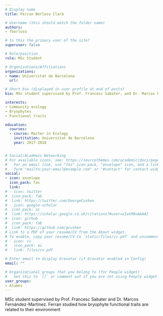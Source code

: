 ```yaml
---
# Display name
title: Ferran Berloso Clarà

# Username (this should match the folder name)
authors:
- fberloso

# Is this the primary user of the site?
superuser: false

# Role/position
role: MSc Student

# Organizations/Affiliations
organizations:
- name: Universitat de Barcelona
  url: 

# Short bio (displayed in user profile at end of posts)
bio: MSc student supervised by Prof. Francesc Sabater, and Dr. Marcos Fernández-Martínez.  

interests:
- Community ecology
- Bryophytes
- Functional traits

education:
  courses:
  - course: Master in Ecology
    institution: Universitat de Barcelona
    year: 2017-2018


# Social/Academic Networking
# For available icons, see: https://sourcethemes.com/academic/docs/page-builder/#icons
#   For an email link, use "fas" icon pack, "envelope" icon, and a link in the
#   form "mailto:your-email@example.com" or "#contact" for contact widget.
social:
- icon: envelope
  icon_pack: fas
  link: 
# - icon: twitter
#  icon_pack: fab
#  link: https://twitter.com/GeorgeCushen
# - icon: google-scholar
#  icon_pack: ai
#  link: https://scholar.google.co.uk/citations?#user=sIwtMXoAAAAJ
#- icon: github
#  icon_pack: fab
#  link: https://github.com/gcushen
# Link to a PDF of your resume/CV from the About widget.
# To enable, copy your resume/CV to `static/files/cv.pdf` and uncomment the lines below.
# - icon: cv
#   icon_pack: ai
#   link: files/cv.pdf

# Enter email to display Gravatar (if Gravatar enabled in Config)
email: ""

# Organizational groups that you belong to (for People widget)
#   Set this to `[]` or comment out if you are not using People widget.
user_groups:
- Alumni
---
```


MSc student supervised by Prof. Francesc Sabater and Dr. Marcos Fernández-Martínez. Ferran studied how bryophyte functional traits are related to their environment
